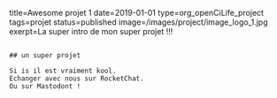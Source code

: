 title=Awesome projet 1
date=2019-01-01
type=org_openCiLife_project
tags=projet
status=published
image=/images/project/image_logo_1.jpg
exerpt=La super intro de mon super projet !!!
~~~~~~

## un super projet

Si is il est vraiment kool.
Echanger avec nous sur RocketChat.
Ou sur Mastodont ! 